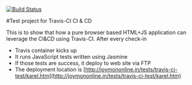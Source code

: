 [![Build Status](https://travis-ci.org/joymon/travis-ci-test.svg)](https://travis-ci.org/joymon/travis-ci-test)

#Test project for Travis-CI CI & CD

This is to show that how a pure browser based HTML+JS application can leverage the CI&CD using Travis-CI. After every check-in
- Travis container kicks up
- It runs JavaScript tests written using Jasmine
- If those tests are success, it deploy to web site via FTP
- The deployment location is [http://joymononline.in/tests/travis-ci-test/karel.htm](http://joymononline.in/tests/travis-ci-test/karel.htm)
